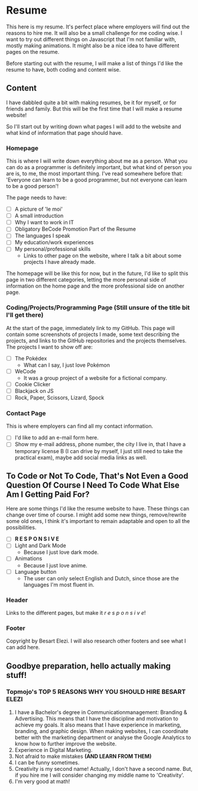 # Resume
This here is my resume. 
It's perfect place where employers will find out the reasons to hire me.
It will also be a small challenge for me coding wise.
I want to try out different things on Javascript that I'm not familiar with, mostly making animations.
It might also be a nice idea to have different pages on the resume.

Before starting out with the resume, I will make a list of things I'd like the resume to have, both coding and content wise.

## Content 
I have dabbled quite a bit with making resumes, be it for myself, or for friends and family.
But this will be the first time that I will make a resume website!

So I'll start out by writing down what pages I will add to the website and what kind of information that page should have.

### Homepage
This is where I will write down everything about me as a person. 
What you can do as a programmer is definitely important, but what kind of person you are is, to me, the most important thing.
I've read somewhere before that: 'Everyone can learn to be a good programmer, but not everyone can learn to be a good person'!

The page needs to have:
- [ ] A picture of 'le moi'
- [ ] A small introduction
- [ ] Why I want to work in IT
- [ ] Obligatory BeCode Promotion Part of the Resume
- [ ] The languages I speak
- [ ] My education/work experiences
- [ ] My personal/professional skills
  - Links to other page on the website, where I talk a bit about some projects I have already made. 

The homepage will be like this for now, but in the future, I'd like to split this page in two different categories, letting the more personal side of information on the home page and the more professional side on another page.

### Coding/Projects/Programming Page (Still unsure of the title bit I'll get there)
At the start of the page, immediately link to my GitHub.
This page will contain some screenshots of projects I made, some text describing the projects, and links to the GitHub repositories and the projects themselves.
The projects I want to show off are:

- [ ] The Pokédex
  - What can I say, I just love Pokémon
- [ ] WeCode
  - It was a group project of a website for a fictional company.
- [ ] Cookie Clicker
- [ ] Blackjack on JS
- [ ] Rock, Paper, Scissors, Lizard, Spock

### Contact Page
This is where employers can find all my contact information.

- [ ] I'd like to add an e-mail form here.
- [ ] Show my e-mail address, phone number, the city I live in, that I have a temporary license B (I can drive by myself, I just still need to take the practical exam), maybe add social media links as well.

## To Code or Not To Code, That's Not Even a Good Question Of Course I Need To Code What Else Am I Getting Paid For?
Here are some things I'd like the resume website to have.
These things can change over time of course.
I might add some new things, remove/rewrite some old ones, I think it's important to remain adaptable and open to all the possibilities.

- [ ] **R E S P O N S I V E**
- [ ] Light and Dark Mode
  - Because I just love dark mode.
- [ ] Animations
  - Because I just love anime.
- [ ] Language button
  - The user can only select English and Dutch, since those are the languages I'm most fluent in.


### Header
Links to the different pages, but make it *r e s p o n s i v e*!

### Footer
Copyright by Besart Elezi.
I will also research other footers and see what I can add here.

## Goodbye preparation, hello actually making stuff!

### Topmojo's TOP 5 REASONS WHY YOU SHOULD HIRE BESART ELEZI
1. I have a Bachelor's degree in Communicationmanagement: Branding & Advertising.
   This means that I have the discipline and motivation to achieve my goals. 
   It also means that I have experience in marketing, branding, and graphic design.
   When making websites, I can coordinate better with the marketing department or analyse the Google Analytics to know how to further improve the website.
2. Experience in Digital Marketing.
3. Not afraid to make mistakes **(AND LEARN FROM THEM)**
4. I can be funny sometimes.
5. Creativity is my second name!
   Actually, I don't have a second name.
   But, if you hire me I will consider changing my middle name to 'Creativity'.
6. I'm very good at math!

